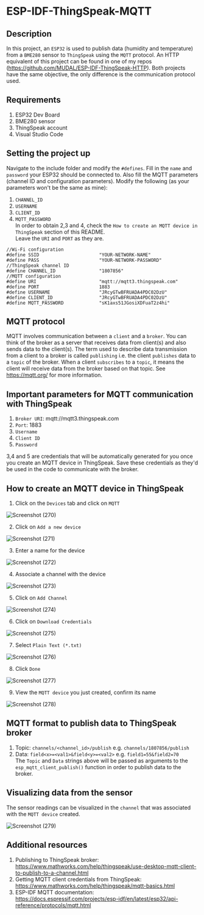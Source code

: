 # ESP-IDF-ThingSpeak-MQTT   

## Description    
In this project, an ``ESP32`` is used to publish data (humidity and temperature) from a ``BME280`` sensor to ``ThingSpeak`` using the ``MQTT`` protocol. An HTTP equivalent of this project can be found in one of my repos (https://github.com/MUDAL/ESP-IDF-ThingSpeak-HTTP). Both projects have the same objective, the only difference is the communication protocol used.    

## Requirements    
1. ESP32 Dev Board  
2. BME280 sensor  
3. ThingSpeak account  
4. Visual Studio Code  

## Setting the project up  

Navigate to the include folder and modify the ``#defines``. Fill in the ``name`` and ``password`` your ESP32 should be connected to. Also fill the MQTT parameters (channel ID and configuration parameters). Modify the following (as your parameters won't be the same as mine):  
1. ``CHANNEL_ID``  
2. ``USERNAME``  
3. ``CLIENT_ID``  
4. ``MQTT_PASSWORD``  
In order to obtain 2,3 and 4, check the ``How to create an MQTT device in ThingSpeak`` section of this README.  
Leave the ``URI`` and ``PORT`` as they are.   

```
//Wi-Fi configuration
#define SSID                      "YOUR-NETWORK-NAME"
#define PASS                      "YOUR-NETWORK-PASSWORD"
//ThingSpeak channel ID
#define CHANNEL_ID                "1807856"
//MQTT configuration
#define URI                       "mqtt://mqtt3.thingspeak.com"
#define PORT                      1883
#define USERNAME                  "JRcyGTwBFRUADA4PDC02DzU"
#define CLIENT_ID                 "JRcyGTwBFRUADA4PDC02DzU"
#define MQTT_PASSWORD             "sK1axs51JGosiXDFuaT2z4hi"
```

## MQTT protocol   
MQTT involves communication between a ``client`` and a ``broker``. You can think of the broker as a server that receives data from client(s) and also sends data to the client(s). The term used to describe data transmission from a client to a broker is called ``publishing`` i.e. the client ``publishes`` data to a ``topic`` of the broker. When a client ``subscribes`` to a ``topic``, it means the client will receive data from the broker based on that topic. See https://mqtt.org/ for more information.  

## Important parameters for MQTT communication with ThingSpeak
1. ``Broker URI``: mqtt://mqtt3.thingspeak.com    
2. ``Port``: 1883    
3. ``Username``    
4. ``Client ID``   
5. ``Password``  

3,4 and 5 are credentials that will be automatically generated for you once you create an MQTT device in ThingSpeak. Save these credentials as they'd be used in the code to communicate with the broker.  

## How to create an MQTT device in ThingSpeak  
1. Click on the ``Devices`` tab and click on ``MQTT``  

![Screenshot (270)](https://user-images.githubusercontent.com/46250887/195920624-40248e79-d28b-4f98-976e-9f6ccf819af7.png)  

2. Click on ``Add a new device``  

![Screenshot (271)](https://user-images.githubusercontent.com/46250887/195920789-2b783723-e224-472b-8210-b34632e3d1eb.png)

3. Enter a name for the device  

![Screenshot (272)](https://user-images.githubusercontent.com/46250887/195920902-fe5a3d45-97bc-4fc5-a40a-378782c7df1e.png)

4. Associate a channel with the device  

![Screenshot (273)](https://user-images.githubusercontent.com/46250887/195921133-c5c7e6b4-af54-4d48-ba9c-8aa79f350122.png)  

5. Click on ``Add Channel``  

![Screenshot (274)](https://user-images.githubusercontent.com/46250887/195921339-8d65c45f-0c32-44ce-ae90-24ad588bf7a9.png)  

6. Click on ``Download Credentials``    

![Screenshot (275)](https://user-images.githubusercontent.com/46250887/195921518-9e6ee483-b41b-4078-bb2e-51815bbc32c6.png)  

7. Select ``Plain Text (*.txt)``   

![Screenshot (276)](https://user-images.githubusercontent.com/46250887/195922301-02d008b8-8691-458f-8e38-ec9c7bfd2025.png)    

8. Click ``Done``

![Screenshot (277)](https://user-images.githubusercontent.com/46250887/195922356-801d63c0-52e2-42ce-951b-561e458a28e0.png)   

9. View the ``MQTT device`` you just created, confirm its name  

![Screenshot (278)](https://user-images.githubusercontent.com/46250887/195921988-7fdc9fb4-5729-46ce-ab13-ef64d2ef9274.png)  

## MQTT format to publish data to ThingSpeak broker  
1. Topic: ``channels/<channel_id>/publish`` e.g. ``channels/1807856/publish``  
2. Data: ``field<x>=<val1>&field<y>=<val2>`` e.g. ``field1=55&field2=70``  
The ``Topic`` and ``Data`` strings above will be passed as arguments to the ``esp_mqtt_client_publish()`` function in order to publish data to the broker.  

## Visualizing data from the sensor  
The sensor readings can be visualized in the ``channel`` that was associated with the ``MQTT device`` created.   

![Screenshot (279)](https://user-images.githubusercontent.com/46250887/195977935-80f2ad39-8c9c-419d-b8bf-46f7f4c05f48.png)  

## Additional resources    
1. Publishing to ThingSpeak broker: https://www.mathworks.com/help/thingspeak/use-desktop-mqtt-client-to-publish-to-a-channel.html    
2. Getting MQTT client credentials from ThingSpeak: https://www.mathworks.com/help/thingspeak/mqtt-basics.html     
3. ESP-IDF MQTT documentation: https://docs.espressif.com/projects/esp-idf/en/latest/esp32/api-reference/protocols/mqtt.html    

